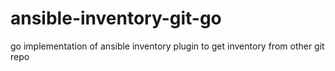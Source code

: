 # ansible-inventory-git-go
go implementation of ansible inventory plugin to get inventory from other git repo
